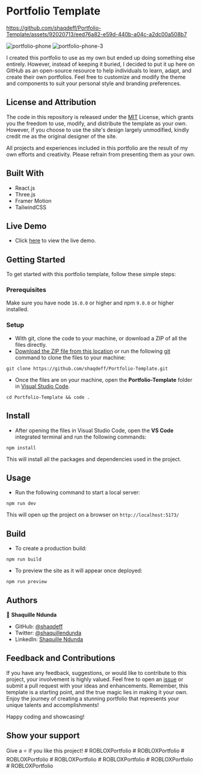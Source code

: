 # Portfolio Template

https://github.com/shaqdeff/Portfolio-Template/assets/92020713/eed76a82-e59d-440b-a04c-a2dc00a508b7

![portfolio-phone](https://github.com/shaqdeff/Portfolio-Template/assets/92020713/e41ed31c-50e5-40d3-a74f-9c0eb053fe7f)
![portfolio-phone-3](https://github.com/shaqdeff/Portfolio-Template/assets/92020713/e8c23aa7-ac27-48fc-bf66-50ab00e3a64f)

I created this portfolio to use as my own but ended up doing something else entirely. However, instead of keeping it buried, I decided to put it up here on GitHub as an open-source resource to help individuals to learn, adapt, and create their own portfolios. Feel free to customize and modify the theme and components to suit your personal style and branding preferences.

## License and Attribution

The code in this repository is released under the [MIT](https://github.com/shaqdeff/Portfolio-Template/blob/90213d4887074d1d29434f706afad3d12fa33f5f/MIT.md) License, which grants you the freedom to use, modify, and distribute the template as your own. However, if you choose to use the site's design largely unmodified, kindly credit me as the original designer of the site.

All projects and experiences included in this portfolio are the result of my own efforts and creativity. Please refrain from presenting them as your own.

## Built With

- React.js
- Three.js
- Framer Motion
- TailwindCSS

## Live Demo

- Click [here](https://shaq-portfolio.netlify.app/) to view the live demo.

## Getting Started

To get started with this portfolio template, follow these simple steps:

### Prerequisites

Make sure you have node `16.0.0` or higher and npm `9.0.0` or higher installed.

### Setup

- With git, clone the code to your machine, or download a ZIP of all the files directly.
- [Download the ZIP file from this location](https://github.com/shaqdeff/Portfolio-Template/archive/refs/heads/main.zip) or run the following [git](https://git-scm.com/) command to clone the files to your machine:

```
git clone https://github.com/shaqdeff/Portfolio-Template.git
```

- Once the files are on your machine, open the **Portfolio-Template** folder in [Visual Studio Code](https://code.visualstudio.com/download).

```
cd Portfolio-Template && code .
```

## Install

- After opening the files in Visual Studio Code, open the **VS Code** integrated terminal and run the following commands:

```
npm install
```

This will install all the packages and dependencies used in the project.

## Usage

- Run the following command to start a local server:

```
npm run dev
```

This will open up the project on a browser on `http://localhost:5173/`

## Build

- To create a production build:

```
npm run build
```

- To preview the site as it will appear once deployed:

```
npm run preview
```

## Authors

👤 **Shaquille Ndunda**

- GitHub: [@shaqdeff](https://github.com/shaqdeff)
- Twitter: [@shaquillendunda](https://twitter.com/shaquillendunda)
- LinkedIn: [Shaquille Ndunda](https://www.linkedin.com/in/shaquille-ndunda-b13a95107/)

## Feedback and Contributions

If you have any feedback, suggestions, or would like to contribute to this project, your involvement is highly valued. Feel free to open an [issue](../../issues/) or submit a pull request with your ideas and enhancements. Remember, this template is a starting point, and the true magic lies in making it your own. Enjoy the journey of creating a stunning portfolio that represents your unique talents and accomplishments!

Happy coding and showcasing!

## Show your support

Give a ⭐️ if you like this project!
#   R O B L O X P o r t f o l i o  
 #   R O B L O X P o r t f o l i o  
 #   R O B L O X P o r t f o l i o  
 #   R O B L O X P o r t f o l i o  
 #   R O B L O X P o r t f o l i o  
 #   R O B L O X P o r t f o l i o  
 #   R O B L O X P o r t f o l i o  
 